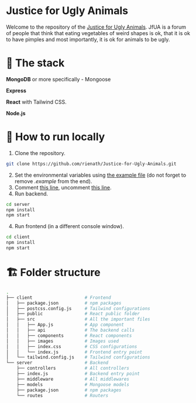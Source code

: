 # Justice for Ugly Animals
Welcome to the repository of the [Justice for Ugly Animals](https://justice-for-ugly-animals.vercel.app/). JfUA is a forum of people
that think that eating vegetables of weird shapes is ok, that it is ok to have pimples and most importantly, it is ok for animals to be ugly.

# 🔧 The stack
**MongoDB** or more specifically - Mongoose

**Express**

**React** with Tailwind CSS.

**Node.js**

# 🏃 How to run locally
1. Clone the repository.
``` bash
git clone https://github.com/rienath/Justice-for-Ugly-Animals.git
```
2. Set the environmental variables using [the example file](server/.env.example) (do not forget to remove *.example* from the end).
3. Comment [this line](https://github.com/rienath/Justice-for-Ugly-Animals/blob/600ec0411adeb81a7993551b410f06d474061ab7/client/src/api/index.js#L4),
uncomment [this line](https://github.com/rienath/Justice-for-Ugly-Animals/blob/600ec0411adeb81a7993551b410f06d474061ab7/client/src/api/index.js#L3).
5.  Run backend.
``` bash
cd server
npm install
npm start
```
4. Run frontend (in a different console window).
``` bash
cd client
npm install
npm start
```

# 🏗️ Folder structure 
``` bash
.
├── client                    # Frontend
│   ├── package.json          # npm packages
│   ├── postcss.config.js     # Tailwind configurations
│   ├── public                # React public folder
│   ├── src                   # All the important files
│   │   ├── App.js            # App component
│   │   ├── api               # The backend calls
│   │   ├── components        # React components
│   │   ├── images            # Images used
│   │   ├── index.css         # CSS configurations
│   │   └── index.js          # Frontend entry point
│   └── tailwind.config.js    # Tailwind configurations
└── server                    # Backend
    ├── controllers           # All controllers
    ├── index.js              # Backend entry point
    ├── middleware            # All middlewares
    ├── models                # Mongoose models
    ├── package.json          # npm packages
    └── routes                # Routers
```
